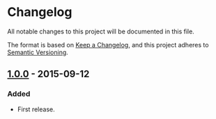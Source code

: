 # Changelog

All notable changes to this project will be documented in this file.

The format is based on [Keep a Changelog](https://keepachangelog.com/en/1.0.0/),
and this project adheres to [Semantic Versioning](https://semver.org/spec/v2.0.0.html).


## [1.0.0] - 2015-09-12
### Added
- First release.

[1.0.0]: https://github.com/nodeca/probe-image-size/releases/tag/1.0.0
